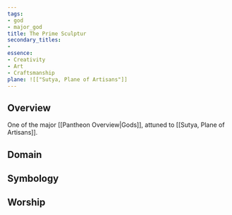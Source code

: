 ```yaml
---
tags:
- god
- major_god
title: The Prime Sculptur
secondary_titles:
- 
essence:
- Creativity
- Art
- Craftsmanship
plane: ![["Sutya, Plane of Artisans"]]
---
```

## Overview
One of the major [[Pantheon Overview|Gods]], attuned to [[Sutya, Plane of Artisans]].
## Domain

## Symbology

## Worship
